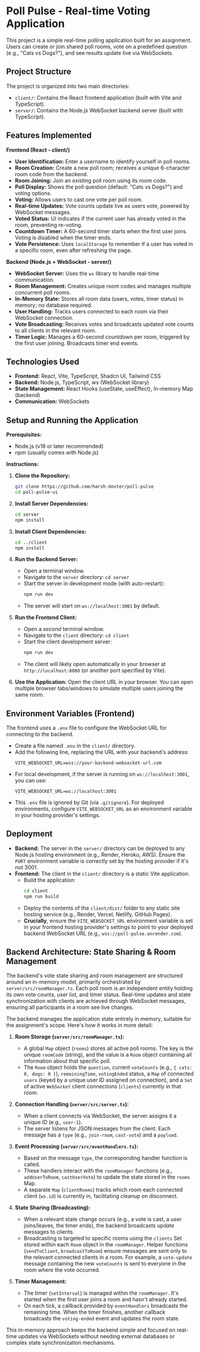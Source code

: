 # Poll Pulse - Real-time Voting Application

This project is a simple real-time polling application built for an assignment. Users can create or join shared poll rooms, vote on a predefined question (e.g., "Cats vs Dogs?"), and see results update live via WebSockets.

## Project Structure

The project is organized into two main directories:

-   `client/`: Contains the React frontend application (built with Vite and TypeScript).
-   `server/`: Contains the Node.js WebSocket backend server (built with TypeScript).

## Features Implemented

**Frontend (React - client/)**

*   **User Identification:** Enter a username to identify yourself in poll rooms.
*   **Room Creation:** Create a new poll room; receives a unique 6-character room code from the backend.
*   **Room Joining:** Join an existing poll room using its room code.
*   **Poll Display:** Shows the poll question (default: "Cats vs Dogs?") and voting options.
*   **Voting:** Allows users to cast one vote per poll room.
*   **Real-time Updates:** Vote counts update live as users vote, powered by WebSocket messages.
*   **Voted Status:** UI indicates if the current user has already voted in the room, preventing re-voting.
*   **Countdown Timer:** A 60-second timer starts when the first user joins. Voting is disabled when the timer ends.
*   **Vote Persistence:** Uses `localStorage` to remember if a user has voted in a specific room, even after refreshing the page.

**Backend (Node.js + WebSocket - server/)**

*   **WebSocket Server:** Uses the `ws` library to handle real-time communication.
*   **Room Management:** Creates unique room codes and manages multiple concurrent poll rooms.
*   **In-Memory State:** Stores all room data (users, votes, timer status) in memory; no database required.
*   **User Handling:** Tracks users connected to each room via their WebSocket connection.
*   **Vote Broadcasting:** Receives votes and broadcasts updated vote counts to all clients in the relevant room.
*   **Timer Logic:** Manages a 60-second countdown per room, triggered by the first user joining. Broadcasts timer end events.

## Technologies Used

*   **Frontend:** React, Vite, TypeScript, Shadcn UI, Tailwind CSS
*   **Backend:** Node.js, TypeScript, ws (WebSocket library)
*   **State Management:** React Hooks (useState, useEffect), In-memory Map (backend)
*   **Communication:** WebSockets

## Setup and Running the Application

**Prerequisites:**

*   Node.js (v18 or later recommended)
*   npm (usually comes with Node.js)

**Instructions:**

1.  **Clone the Repository:**
    ```bash
    git clone https://github.com/harsh-dexter/poll-pulse
    cd poll-pulse-ui 
    ```

2.  **Install Server Dependencies:**
    ```bash
    cd server
    npm install
    ```

3.  **Install Client Dependencies:**
    ```bash
    cd ../client 
    npm install
    ```

4.  **Run the Backend Server:**
    *   Open a terminal window.
    *   Navigate to the `server` directory: `cd server`
    *   Start the server in development mode (with auto-restart):
        ```bash
        npm run dev
        ```
    *   The server will start on `ws://localhost:3001` by default.

5.  **Run the Frontend Client:**
    *   Open a *second* terminal window.
    *   Navigate to the `client` directory: `cd client`
    *   Start the client development server:
        ```bash
        npm run dev
        ```
    *   The client will likely open automatically in your browser at `http://localhost:8080` (or another port specified by Vite).

6.  **Use the Application:** Open the client URL in your browser. You can open multiple browser tabs/windows to simulate multiple users joining the same room.

## Environment Variables (Frontend)

The frontend uses a `.env` file to configure the WebSocket URL for connecting to the backend.

*   Create a file named `.env` in the `client/` directory.
*   Add the following line, replacing the URL with your backend's address:
    ```
    VITE_WEBSOCKET_URL=wss://your-backend-websocket-url.com
    ```
*   For local development, if the server is running on `ws://localhost:3001`, you can use:
    ```
    VITE_WEBSOCKET_URL=ws://localhost:3001
    ```
*   This `.env` file is ignored by Git (via `.gitignore`). For deployed environments, configure `VITE_WEBSOCKET_URL` as an environment variable in your hosting provider's settings.

## Deployment

*   **Backend:** The server in the `server/` directory can be deployed to any Node.js hosting environment (e.g., Render, Heroku, AWS). Ensure the `PORT` environment variable is correctly set by the hosting provider if it's not 3001.
*   **Frontend:** The client in the `client/` directory is a static Vite application.
    *   Build the application:
        ```bash
        cd client
        npm run build
        ```
    *   Deploy the contents of the `client/dist/` folder to any static site hosting service (e.g., Render, Vercel, Netlify, GitHub Pages).
    *   **Crucially**, ensure the `VITE_WEBSOCKET_URL` environment variable is set in your frontend hosting provider's settings to point to your deployed backend WebSocket URL (e.g., `wss://poll-pulse.onrender.com`).

## Backend Architecture: State Sharing & Room Management

The backend's vote state sharing and room management are structured around an in-memory model, primarily orchestrated by `server/src/roomManager.ts`. Each poll room is an independent entity holding its own vote counts, user list, and timer status. Real-time updates and state synchronization with clients are achieved through WebSocket messages, ensuring all participants in a room see live changes.

The backend manages the application state entirely in memory, suitable for the assignment's scope. Here's how it works in more detail:

1.  **Room Storage (`server/src/roomManager.ts`):**
    *   A global `Map` object (`rooms`) stores all active poll rooms. The key is the unique `roomCode` (string), and the value is a `Room` object containing all information about that specific poll.
    *   The `Room` object holds the `question`, current `voteCounts` (e.g., `{ cats: 0, dogs: 0 }`), `remainingTime`, `votingEnded` status, a `Map` of connected `users` (keyed by a unique user ID assigned on connection), and a `Set` of active `WebSocket` client connections (`clients`) currently in that room.

2.  **Connection Handling (`server/src/server.ts`):**
    *   When a client connects via WebSocket, the server assigns it a unique ID (e.g., `user-1`).
    *   The server listens for JSON messages from the client. Each message has a `type` (e.g., `join-room`, `cast-vote`) and a `payload`.

3.  **Event Processing (`server/src/eventHandlers.ts`):**
    *   Based on the message `type`, the corresponding handler function is called.
    *   These handlers interact with the `roomManager` functions (e.g., `addUserToRoom`, `castUserVote`) to update the state stored in the `rooms` Map.
    *   A separate `Map` (`clientRooms`) tracks which room each connected client (`ws.id`) is currently in, facilitating cleanup on disconnect.

4.  **State Sharing (Broadcasting):**
    *   When a relevant state change occurs (e.g., a vote is cast, a user joins/leaves, the timer ends), the backend broadcasts update messages to clients.
    *   Broadcasting is targeted to specific rooms using the `clients` Set stored within each `Room` object in the `roomManager`. Helper functions (`sendToClient`, `broadcastToRoom`) ensure messages are sent only to the relevant connected clients in a room. For example, a `vote-update` message containing the new `voteCounts` is sent to everyone in the room where the vote occurred.

5.  **Timer Management:**
    *   The timer (`setInterval`) is managed within the `roomManager`. It's started when the first user joins a room and hasn't already started.
    *   On each tick, a callback provided by `eventHandlers` broadcasts the remaining time. When the timer finishes, another callback broadcasts the `voting-ended` event and updates the room state.

This in-memory approach keeps the backend simple and focused on real-time updates via WebSockets without needing external databases or complex state synchronization mechanisms.
